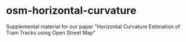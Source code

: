 # osm-horizontal-curvature
Supplemental material for our paper "Horizontal Curvature Estimation of Tram Tracks using Open Street Map"
